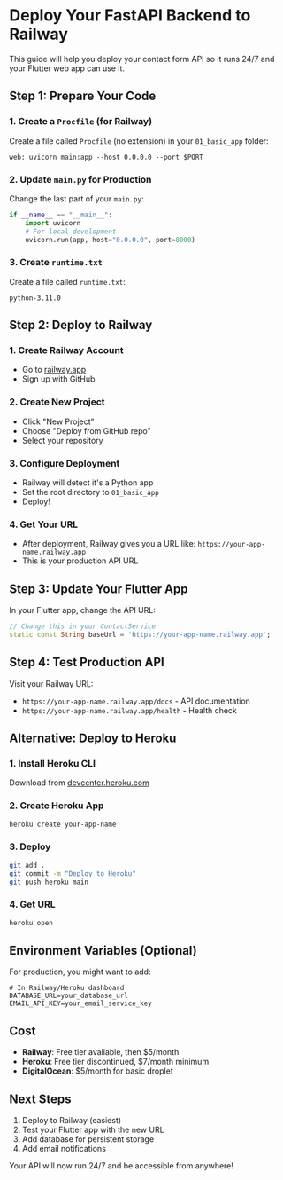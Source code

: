 # Deploy Your FastAPI Backend to Railway

This guide will help you deploy your contact form API so it runs 24/7 and your Flutter web app can use it.

## Step 1: Prepare Your Code

### 1. Create a `Procfile` (for Railway)
Create a file called `Procfile` (no extension) in your `01_basic_app` folder:

```
web: uvicorn main:app --host 0.0.0.0 --port $PORT
```

### 2. Update `main.py` for Production
Change the last part of your `main.py`:

```python
if __name__ == "__main__":
    import uvicorn
    # For local development
    uvicorn.run(app, host="0.0.0.0", port=8000)
```

### 3. Create `runtime.txt`
Create a file called `runtime.txt`:

```
python-3.11.0
```

## Step 2: Deploy to Railway

### 1. Create Railway Account
- Go to [railway.app](https://railway.app)
- Sign up with GitHub

### 2. Create New Project
- Click "New Project"
- Choose "Deploy from GitHub repo"
- Select your repository

### 3. Configure Deployment
- Railway will detect it's a Python app
- Set the root directory to `01_basic_app`
- Deploy!

### 4. Get Your URL
- After deployment, Railway gives you a URL like:
  `https://your-app-name.railway.app`
- This is your production API URL

## Step 3: Update Your Flutter App

In your Flutter app, change the API URL:

```dart
// Change this in your ContactService
static const String baseUrl = 'https://your-app-name.railway.app';
```

## Step 4: Test Production API

Visit your Railway URL:
- `https://your-app-name.railway.app/docs` - API documentation
- `https://your-app-name.railway.app/health` - Health check

## Alternative: Deploy to Heroku

### 1. Install Heroku CLI
Download from [devcenter.heroku.com](https://devcenter.heroku.com/articles/heroku-cli)

### 2. Create Heroku App
```bash
heroku create your-app-name
```

### 3. Deploy
```bash
git add .
git commit -m "Deploy to Heroku"
git push heroku main
```

### 4. Get URL
```bash
heroku open
```

## Environment Variables (Optional)

For production, you might want to add:

```env
# In Railway/Heroku dashboard
DATABASE_URL=your_database_url
EMAIL_API_KEY=your_email_service_key
```

## Cost

- **Railway**: Free tier available, then $5/month
- **Heroku**: Free tier discontinued, $7/month minimum
- **DigitalOcean**: $5/month for basic droplet

## Next Steps

1. Deploy to Railway (easiest)
2. Test your Flutter app with the new URL
3. Add database for persistent storage
4. Add email notifications

Your API will now run 24/7 and be accessible from anywhere! 
